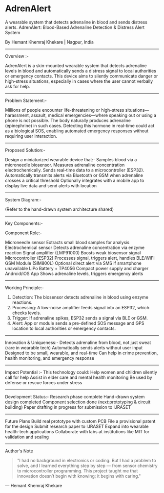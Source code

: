 # AdrenAlert
A wearable system that detects adrenaline in blood and sends distress alerts.
AdrenAlert: Blood-Based Adrenaline Detection & Distress Alert System

By Hemant Khemraj Khekare | Nagpur, India

---
Overview :-

AdrenAlert is a skin-mounted wearable system that detects adrenaline levels in blood and automatically sends a distress signal to local authorities or emergency contacts. This device aims to silently communicate danger or high-stress situations, especially in cases where the user cannot verbally ask for help.

---

Problem Statement:-

Millions of people encounter life-threatening or high-stress situations—harassment, assault, medical emergencies—where speaking out or using a phone is not possible. The body naturally produces adrenaline (epinephrine) in such cases. Detecting this hormone in real-time could act as a biological SOS, enabling automated emergency responses without requiring user interaction.

---
Proposed Solution:-


Design a miniaturized wearable device that:-
Samples blood via a microneedle biosensor.
Measures adrenaline concentration electrochemically.
Sends real-time data to a microcontroller (ESP32).
Automatically transmits alerts via Bluetooth or GSM when adrenaline crosses a critical threshold
Optionally integrates with a mobile app to display live data and send alerts with location

---

System Diagram:-

(Refer to the hand-drawn system architecture shared)

---
Key Components:-

Component	Role:-

Microneedle sensor	Extracts small blood samples for analysis
Electrochemical sensor	Detects adrenaline concentration via enzyme reaction
Signal amplifier (LMP91000)	Boosts weak biosensor signal
Microcontroller (ESP32)	Processes signal, triggers alert, handles BLE/WiFi
GSM Module (SIM800L)	Optional direct alert via SMS if smartphone unavailable
LiPo Battery + TP4056	Compact power supply and charger
Android/iOS App	Shows adrenaline levels, triggers emergency alerts

---
Working Principle:-
1. Detection: The biosensor detects adrenaline in blood using enzyme reactions.
2. Processing: A low-noise amplifier feeds signal into an ESP32, which checks levels.
3. Trigger: If adrenaline spikes, ESP32 sends a signal via BLE or GSM.
4. Alert: App or module sends a pre-defined SOS message and GPS location to local authorities or emergency contacts.
---
Innovation & Uniqueness:-
Detects adrenaline from blood, not just sweat (rare in wearable tech)
Automatically sends alerts without user input
Designed to be small, wearable, and real-time
Can help in crime prevention, health monitoring, and emergency response

---

Impact Potential :-
This technology could:
Help women and children silently call for help
Assist in elder care and mental health monitoring
Be used by defense or rescue forces under stress

---
Development Status:-
Research phase complete
Hand-drawn system design completed
Component selection done (next:prototyping & circuit building)
Paper drafting in progress for submission to IJRASET

---

Future Plans
Build real prototype with custom PCB
File a provisional patent for the design
Submit research paper to IJRASET
Expand into wearable health-tech applications
Collaborate with labs at institutions like MIT for validation and scaling

---
Author's Note
> "I had no background in electronics or coding. But I had a problem to solve, and I learned everything step by step — from sensor chemistry to microcontroller programming. This project taught me that innovation doesn’t begin with knowing; it begins with caring."
> 
— Hemant Khemraj Khekare
